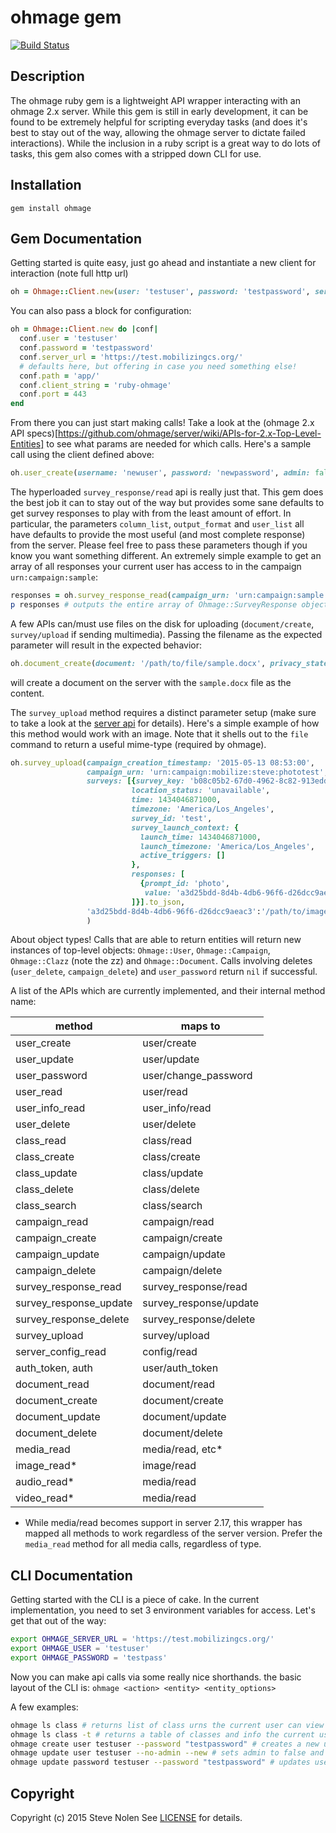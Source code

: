 ohmage gem
====

[![Build Status](https://travis-ci.org/ohmage/gem.svg)](https://travis-ci.org/ohmage/gem)

Description
-----------
The ohmage ruby gem is a lightweight API wrapper interacting with an ohmage 2.x server.  While this gem is still in early development, it can be found to be extremely helpful for scripting everyday tasks (and does it's best to stay out of the way, allowing the ohmage server to dictate failed interactions).  While the inclusion in a ruby script is a great way to do lots of tasks, this gem also comes with a stripped down CLI for use.


Installation
------------
`gem install ohmage`


Gem Documentation
-----------------
Getting started is quite easy, just go ahead and instantiate a new client for interaction (note full http url)

```ruby
oh = Ohmage::Client.new(user: 'testuser', password: 'testpassword', server_url: 'https://test.mobilizingcs.org/')
```

You can also pass a block for configuration:

```ruby
oh = Ohmage::Client.new do |conf|
  conf.user = 'testuser'
  conf.password = 'testpassword'
  conf.server_url = 'https://test.mobilizingcs.org/'
  # defaults here, but offering in case you need something else!
  conf.path = 'app/'
  conf.client_string = 'ruby-ohmage'
  conf.port = 443
end
```

From there you can just start making calls! Take a look at the (ohmage 2.x API specs)[https://github.com/ohmage/server/wiki/APIs-for-2.x-Top-Level-Entities] to see what params are needed for which calls.  Here's a sample call using the client defined above:

```ruby
oh.user_create(username: 'newuser', password: 'newpassword', admin: false, enabled: true, new_account: true)
```

The hyperloaded `survey_response/read` api is really just that. This gem does the best job it can to stay out of the way but provides some sane defaults to get survey responses to play with from the least amount of effort.  In particular, the parameters `column_list`, `output_format` and `user_list` all have defaults to provide the most useful (and most complete response) from the server. Please feel free to pass these parameters though if you know you want something different. An extremely simple example to get an array of all responses your current user has access to in the campaign `urn:campaign:sample`:

```ruby
responses = oh.survey_response_read(campaign_urn: 'urn:campaign:sample')
p responses # outputs the entire array of Ohmage::SurveyResponse objects
```

A few APIs can/must use files on the disk for uploading (`document/create`, `survey/upload` if sending multimedia). Passing the filename as the expected parameter will result in the expected behavior:

```ruby
oh.document_create(document: '/path/to/file/sample.docx', privacy_state: 'shared', document_class_role_list: 'urn:class:public;reader')
```
will create a document on the server with the `sample.docx` file as the content.

The `survey_upload` method requires a distinct parameter setup (make sure to take a look at the [server api](https://github.com/ohmage/server/wiki/Survey-Manipulation#surveyUpload) for details). Here's a simple example of how this method would work with an image. Note that it shells out to the `file` command to return a useful mime-type (required by ohmage).

```ruby
oh.survey_upload(campaign_creation_timestamp: '2015-05-13 08:53:00',
                 campaign_urn: 'urn:campaign:mobilize:steve:phototest',
                 surveys: [{survey_key: 'b08c05b2-67d0-4962-8c82-913edd534504',
                           location_status: 'unavailable',
                           time: 1434046871000,
                           timezone: 'America/Los_Angeles',
                           survey_id: 'test',
                           survey_launch_context: {
                             launch_time: 1434046871000,
                             launch_timezone: 'America/Los_Angeles',
                             active_triggers: []
                           },
                           responses: [
                             {prompt_id: 'photo',
                              value: 'a3d25bdd-8d4b-4db6-96f6-d26dcc9aeac3'}
                           ]}].to_json,
                 'a3d25bdd-8d4b-4db6-96f6-d26dcc9aeac3':'/path/to/image.png'
                 )
```

About object types! Calls that are able to return entities will return new instances of top-level objects: `Ohmage::User`, `Ohmage::Campaign`, `Ohmage::Clazz` (note the zz) and `Ohmage::Document`. Calls involving deletes (`user_delete`, `campaign_delete`) and `user_password` return `nil` if successful.

A list of the APIs which are currently implemented, and their internal method name:

| method                 | maps to                |
|------------------------|------------------------|
| user_create            | user/create            |
| user_update            | user/update            |
| user_password          | user/change_password   |
| user_read              | user/read              |
| user_info_read         | user_info/read         |
| user_delete            | user/delete            |
| class_read             | class/read             |
| class_create           | class/create           |
| class_update           | class/update           |
| class_delete           | class/delete           |
| class_search           | class/search           |
| campaign_read          | campaign/read          |
| campaign_create        | campaign/create        |
| campaign_update        | campaign/update        |
| campaign_delete        | campaign/delete        |
| survey_response_read   | survey_response/read   |
| survey_response_update | survey_response/update |
| survey_response_delete | survey_response/delete |
| survey_upload          | survey/upload          |
| server_config_read     | config/read            |
| auth_token, auth       | user/auth_token        |
| document_read          | document/read          |
| document_create        | document/create        |
| document_update        | document/update        |
| document_delete        | document/delete        |
| media_read             | media/read, etc*       |
| image_read*            | image/read             |
| audio_read*            | media/read             |
| video_read*            | media/read             |

* While media/read becomes support in server 2.17, this wrapper has mapped all methods to work regardless of the server version. Prefer the
`media_read` method for all media calls, regardless of type.


CLI Documentation
-----------------
Getting started with the CLI is a piece of cake.  In the current implementation, you need to set 3 environment variables for access. Let's get that out of the way:

```bash
export OHMAGE_SERVER_URL = 'https://test.mobilizingcs.org/'
export OHMAGE_USER = 'testuser'
export OHMAGE_PASSWORD = 'testpass'
```

Now you can make api calls via some really nice shorthands. the basic layout of the CLI is:
`ohmage <action> <entity> <entity_options>`

A few examples:

```bash
ohmage ls class # returns list of class urns the current user can view
ohmage ls class -t # returns a table of classes and info the current user can view
ohmage create user testuser --password "testpassword" # creates a new user with defaults (enabled, new_account set, not admin)
ohmage update user testuser --no-admin --new # sets admin to false and new_account to true for testuser
ohmage update password testuser --password "testpassword" # updates user's password. this is a different API in ohmage from user/update
```

## Copyright
Copyright (c) 2015 Steve Nolen
See [LICENSE][] for details.

[license]: LICENSE.txt


